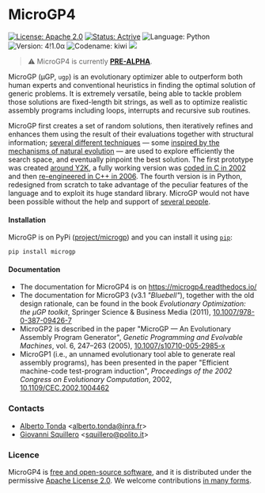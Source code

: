 MicroGP4
========

[![License: Apache 2.0](https://img.shields.io/badge/license-apache--2.0-green.svg)](https://opensource.org/licenses/Apache-2.0) 
[![Status: Actrive](https://img.shields.io/badge/status-active-brightgreen.svg)](https://github.com/squillero/microgp3)
![Language: Python](https://img.shields.io/badge/language-python-blue.svg)
![Version: 4!1.0α](https://img.shields.io/badge/version-4!1.0α-orange.svg)
![Codename: kiwi](https://img.shields.io/badge/codename-kiwi-orange.svg)
![](https://www.google-analytics.com/collect?v=1&t=pageview&tid=UA-28094298-5&cid=4f34399f-f437-4f67-9390-61c649f9b8b2&dp=1)

> :warning: MicroGP4 is currently [**PRE-ALPHA**](https://en.wikipedia.org/wiki/Software_release_life_cycle#Pre-alpha).

MicroGP (µGP, ``ugp``) is an evolutionary optimizer able to outperform both human experts and conventional heuristics in finding the optimal solution of generic problems. It is extremely versatile, being able to tackle problem those solutions are fixed-length bit strings, as well as to optimize realistic assembly programs including loops, interrupts and recursive sub routines.

MicroGP first creates a set of random solutions, then iteratively refines and enhances them using the result of their evaluations together with structural information; [several different techniques](https://scholar.google.com/scholar?q=%28+squillero+OR+tonda+%29+AND+microgp) — some [inspired by the mechanisms of natural evolution](https://en.wikipedia.org/wiki/Evolutionary_computation) — are used to explore efficiently the search space, and eventually pinpoint the best solution. The first prototype was created [around Y2K](docs/history.rst), a fully working version was [coded in C in 2002](https://github.com/squillero/microgp2) and then [re-engineered in C++ in 2006](https://github.com/squillero/microgp3). The fourth version is in Python, redesigned from scratch to take advantage of the peculiar features of the language and to exploit its huge standard library. MicroGP would not have been possible without the help and support of [several people](docs/contributors.rst). 

#### Installation

MicroGP is on PyPi ([project/microgp](https://pypi.org/project/microgp/)) and you can install it using [`pip`](https://en.wikipedia.org/wiki/Pip_Pip_%28package_manager%29): 
```shell script
pip install microgp
```

#### Documentation

* The documentation for MicroGP4 is on https://microgp4.readthedocs.io/
* The documentation for MicroGP3 (v3.1 *"Bluebell"*), together with the old design rationale, can be found in the book *Evolutionary Optimization: the µGP toolkit*, Springer Science & Business Media (2011), [10.1007/978-0-387-09426-7](https://www.doi.org/10.1007/978-0-387-09426-7)
* MicroGP2 is described in the paper "MicroGP — An Evolutionary Assembly Program Generator", *Genetic Programming and Evolvable Machines*,  vol. 6, 247–263 (2005), [10.1007/s10710-005-2985-x](http://dx.doi.org/10.1007/s10710-005-2985-x)
* MicroGP1 (i.e., an unnamed evolutionary tool able to generate real assembly programs), has been presented in the paper "Efficient machine-code test-program induction", *Proceedings of the 2002 Congress on Evolutionary Computation*, 2002, [10.1109/CEC.2002.1004462](http://dx.doi.org/10.1109/CEC.2002.1004462)

### Contacts

* [Alberto Tonda](https://www.researchgate.net/profile/Alberto_Tonda) <[alberto.tonda@inra.fr](alberto.tonda@inra.fr)>
* [Giovanni Squillero](https://staff.polito.it/giovanni.squillero/) <[squillero@polito.it](squillero@polito.it)>


### Licence
MicroGP4 is [free and open-source software](https://en.wikipedia.org/wiki/Free_and_open-source_software), and it is distributed under the permissive [Apache License 2.0](https://www.tldrlegal.com/l/apache2). We welcome contributions [in many forms](docs/CONTRIBUTING.md).
